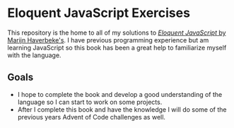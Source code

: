 # Eloquent JavaScript Exercises
This repository is the home to all of my solutions to [*Eloquent JavaScript* by Marijn Haverbeke's](https://eloquentjavascript.net/). I have previous programming experience but am learning JavaScript so this book has been a great help to familiarize myself with the language.

## Goals
 - I hope to complete the book and develop a good understanding of the language so I can start to work on some projects.
 - After I complete this book and have the knowledge I will do some of the previous years Advent of Code challenges as well.